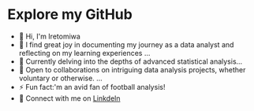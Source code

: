 # Explore my GitHub
- 👋 Hi, I'm Iretomiwa
- 👀 I find great joy in documenting my journey as a data analyst and reflecting on my learning experiences ...
- 🌱 Currently delving into the depths of advanced statistical analysis...
- 👯 Open to collaborations on intriguing data analysis projects, whether voluntary or otherwise. ...
- ⚡ Fun fact:'m an avid fan of football analysis!
- 💞️ Connect with me on [Linkdeln](www.linkedin.com/in/iretomiwa-adesoye-539300229)

